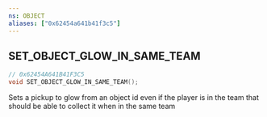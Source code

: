 ```yaml
---
ns: OBJECT
aliases: ["0x62454a641b41f3c5"]
---
```

## SET_OBJECT_GLOW_IN_SAME_TEAM

```c
// 0x62454A641B41F3C5
void SET_OBJECT_GLOW_IN_SAME_TEAM();
```

Sets a pickup to glow from an object id even if the player is in the team that should be able to collect it when in the same team

